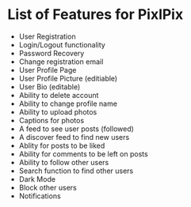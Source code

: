 # List of Features for PixlPix
- User Registration 
- Login/Logout functionality
- Password Recovery
- Change registration email
- User Profile Page
- User Profile Picture (editiable)
- User Bio (editable)
- Ability to delete account
- Ability to change profile name
- Ability to upload photos
- Captions for photos
- A feed to see user posts (followed)
- A discover feed to find new users 
- Ablity for posts to be liked
- Ability for comments to be left on posts
- Ability to follow other users
- Search function to find other users
- Dark Mode
- Block other users
- Notifications 